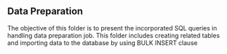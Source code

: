 ## Data Preparation
The objective of this folder is to present the incorporated SQL queries in handling data preparation job. This folder includes creating related tables and importing data to the database by using
BULK INSERT clause
